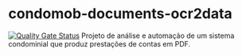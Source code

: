 # condomob-documents-ocr2data

[![Quality Gate Status](https://sonarcloud.io/api/project_badges/measure?project=claytonsilva_realpark-documents-ocr2data&metric=alert_status)](https://sonarcloud.io/summary/new_code?id=claytonsilva_realpark-documents-ocr2data)
Projeto de análise e automação de um sistema condominial
que produz prestações de contas em PDF.

